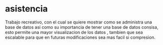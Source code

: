 # asistencia
Trabajo recreativo, con el cual se quiere mostrar como se administra una base de datos asi como su importancia de tener una base de datos consisa, esto permite una mayor visualizacion de los datos , tambien que sea escalable para que en futuras modificaciones sea mas facil si compresion.

